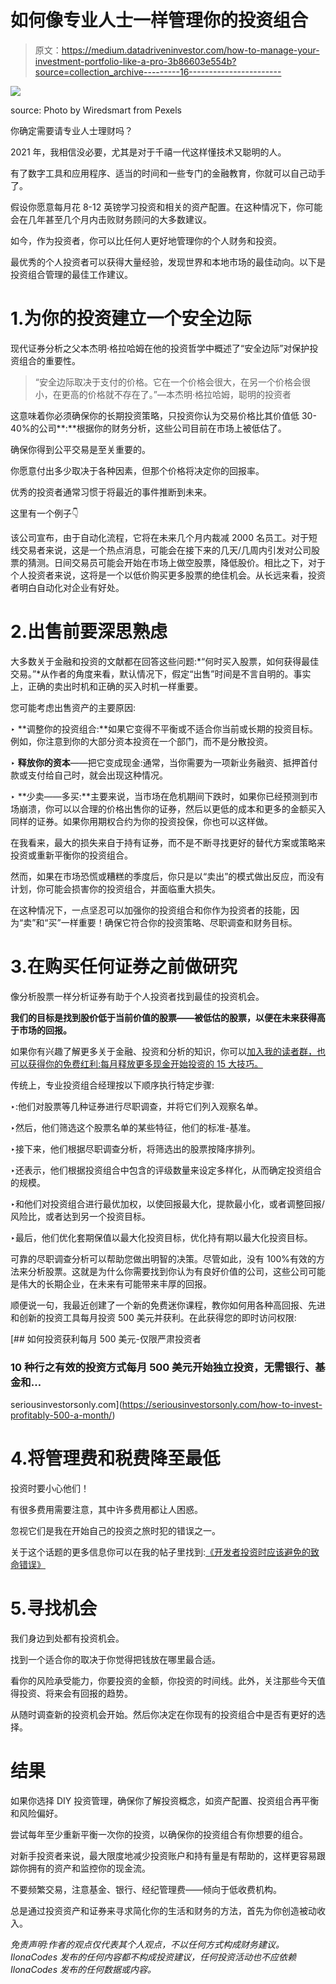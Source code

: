# 如何像专业人士一样管理你的投资组合

> 原文：<https://medium.datadriveninvestor.com/how-to-manage-your-investment-portfolio-like-a-pro-3b86603e554b?source=collection_archive---------16----------------------->

![](img/bd1f5af8db00157ad2c3fe85c6cc5187.png)

source: Photo by Wiredsmart from Pexels

你确定需要请专业人士理财吗？

2021 年，我相信没必要，尤其是对于千禧一代这样懂技术又聪明的人。

有了数字工具和应用程序、适当的时间和一些专门的金融教育，你就可以自己动手了。

假设你愿意每月花 8-12 英镑学习投资和相关的资产配置。在这种情况下，你可能会在几年甚至几个月内击败财务顾问的大多数建议。

如今，作为投资者，你可以比任何人更好地管理你的个人财务和投资。

最优秀的个人投资者可以获得大量经验，发现世界和本地市场的最佳动向。以下是投资组合管理的最佳工作建议。

# 1.为你的投资建立一个安全边际

现代证券分析之父本杰明·格拉哈姆在他的投资哲学中概述了“安全边际”对保护投资组合的重要性。

> “安全边际取决于支付的价格。它在一个价格会很大，在另一个价格会很小，在更高的价格就不存在了。”—本杰明·格拉哈姆，聪明的投资者

这意味着你必须确保你的长期投资策略，只投资你认为交易价格比其价值低 30-40%的公司**:**根据你的财务分析，这些公司目前在市场上被低估了。

确保你得到公平交易是至关重要的。

你愿意付出多少取决于各种因素，但那个价格将决定你的回报率。

优秀的投资者通常习惯于将最近的事件推断到未来。

这里有一个例子👇

该公司宣布，由于自动化流程，它将在未来几个月内裁减 2000 名员工。对于短线交易者来说，这是一个热点消息，可能会在接下来的几天/几周内引发对公司股票的猜测。日间交易员可能会开始在市场上做空股票，降低股价。相比之下，对于个人投资者来说，这将是一个以低价购买更多股票的绝佳机会。从长远来看，投资者明白自动化对企业有好处。

# 2.出售前要深思熟虑

大多数关于金融和投资的文献都在回答这些问题:*“何时买入股票，如何获得最佳交易。”*从作者的角度来看，默认情况下，假定“出售”时间是不言自明的。事实上，正确的卖出时机和正确的买入时机一样重要。

您可能考虑出售资产的主要原因:

‣ **调整你的投资组合:**如果它变得不平衡或不适合你当前或长期的投资目标。例如，你注意到你的大部分资本投资在一个部门，而不是分散投资。

‣ **释放你的资本**——把它变成现金:通常，当你需要为一项新业务融资、抵押首付款或支付给自己时，就会出现这种情况。

‣ **少卖——多买:**主要来说，当市场在危机期间下跌时，如果你已经预测到市场崩溃，你可以以合理的价格出售你的证券，然后以更低的成本和更多的金额买入同样的证券。如果你用期权合约为你的投资投保，你也可以这样做。

在我看来，最大的损失来自于持有证券，而不是不断寻找更好的替代方案或策略来投资或重新平衡你的投资组合。

然而，如果在市场恐慌或糟糕的季度后，你只是以“卖出”的模式做出反应，而没有计划，你可能会损害你的投资组合，并面临重大损失。

在这种情况下，一点坚忍可以加强你的投资组合和你作为投资者的技能，因为“卖”和“买”一样重要！确保它符合你的投资策略、尽职调查和财务目标。

# 3.在购买任何证券之前做研究

像分析股票一样分析证券有助于个人投资者找到最佳的投资机会。

**我们的目标是找到股价低于当前价值的股票——被低估的股票，以便在未来获得高于市场的回报。**

如果你有兴趣了解更多关于金融、投资和分析的知识，你可以[加入我的读者群，也可以获得你的免费红利:每月释放更多现金开始投资的 15 大技巧。](https://ilonacodes.com/financial-tips-for-freeing-extra-money-for-investment/)

传统上，专业投资组合经理按以下顺序执行特定步骤:

‣:他们对股票等几种证券进行尽职调查，并将它们列入观察名单。

‣然后，他们筛选这个股票名单的某些特征，他们的标准-基准。

‣接下来，他们根据尽职调查分析，将筛选出的股票按降序排列。

‣还表示，他们根据投资组合中包含的评级数量来设定多样化，从而确定投资组合的规模。

‣和他们对投资组合进行最优加权，以使回报最大化，提款最小化，或者调整回报/风险比，或者达到另一个投资目标。

‣最后，他们优化套期保值以最大化投资目标，优化持有期以最大化投资目标。

可靠的尽职调查分析可以帮助您做出明智的决策。尽管如此，没有 100%有效的方法来分析股票。这就是为什么你需要找到你认为有良好价值的公司，这些公司可能是伟大的长期企业，在未来有可能带来丰厚的回报。

顺便说一句，我最近创建了一个新的免费迷你课程，教你如何用各种高回报、先进和创新的投资工具每月投资 500 美元并获利。在此获得您的即时访问权限:

[](https://seriousinvestorsonly.com/how-to-invest-profitably-500-a-month/) [## 如何投资获利每月 500 美元-仅限严肃投资者

### 10 种行之有效的投资方式每月 500 美元开始独立投资，无需银行、基金和…

seriousinvestorsonly.com](https://seriousinvestorsonly.com/how-to-invest-profitably-500-a-month/) 

# 4.将管理费和税费降至最低

投资时要小心他们！

有很多费用需要注意，其中许多费用都让人困惑。

忽视它们是我在开始自己的投资之旅时犯的错误之一。

关于这个话题的更多信息你可以在我的帖子里找到:[《开发者投资时应该避免的致命错误》](https://medium.com/datadriveninvestor/fatal-mistakes-to-avoid-when-investing-95842f7b67d)

# 5.寻找机会

我们身边到处都有投资机会。

找到一个适合你的取决于你觉得把钱放在哪里最合适。

看你的风险承受能力，你要投资的金额，你投资的时间线。此外，关注那些今天值得投资、将来会有回报的趋势。

从随时调查新的投资机会开始。然后你决定在你现有的投资组合中是否有更好的选择。

# 结果

如果你选择 DIY 投资管理，确保你了解投资概念，如资产配置、投资组合再平衡和风险偏好。

尝试每年至少重新平衡一次你的投资，以确保你的投资组合有你想要的组合。

对新手投资者来说，最大限度地减少投资账户和持有量是有帮助的，这样更容易跟踪你拥有的资产和监控你的现金流。

不要频繁交易，注意基金、银行、经纪管理费——倾向于低收费机构。

总是通过投资资产和证券来寻求简化你的生活和财务的方法，首先为你创造被动收入。

*免责声明:作者的观点仅代表其个人观点，不以任何方式构成财务建议。IlonaCodes 发布的任何内容都不构成投资建议，任何投资活动也不应依赖 IlonaCodes 发布的任何数据或内容。*